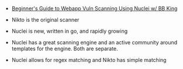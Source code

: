 

- [Beginner's Guide to Webapp Vuln Scanning Using Nuclei w/ BB King](https://www.youtube.com/watch?v=oajbdFOnVEY)

- Nikto is the original scanner
- Nuclei is new, written in go, and rapidly growing
- Nuclei has a great scanning engine and an active community around templates for the engine.  Both are separate. 
- Nuclei allows for regex matching and Nikto has simple matching